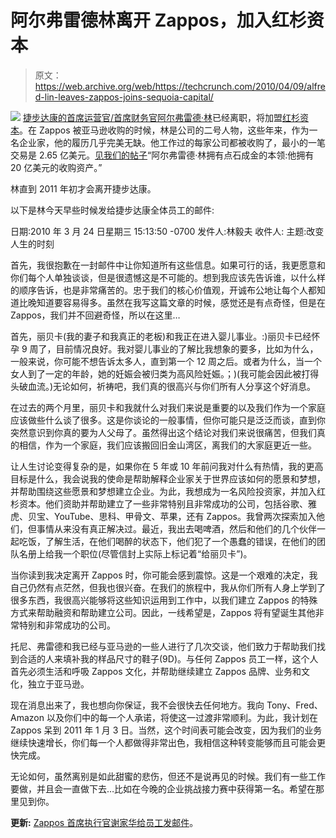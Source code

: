 # 阿尔弗雷德林离开 Zappos，加入红杉资本 

> 原文：<https://web.archive.org/web/https://techcrunch.com/2010/04/09/alfred-lin-leaves-zappos-joins-sequoia-capital/>

![](img/60750ee7ba723f4644e387530ca6894d.png) [捷步达康的首席运营官/首席财务官阿尔弗雷德·林](https://web.archive.org/web/20221209141308/http://www.crunchbase.com/person/alfred-lin)已经离职，将加盟[红杉资本](https://web.archive.org/web/20221209141308/http://www.crunchbase.com/financial-organization/sequoia-capital)。在 Zappos 被亚马逊收购的时候，林是公司的二号人物，这些年来，作为一名企业家，他的履历几乎完美无缺。他工作过的每家公司都被收购了，最小的一笔交易是 2.65 亿美元。[见我们的帖子](https://web.archive.org/web/20221209141308/https://beta.techcrunch.com/2009/07/28/alfred-lin-has-the-midas-touch-the-man-with-2-billion-in-acquisitions-under-his-belt/)“阿尔弗雷德·林拥有点石成金的本领:他拥有 20 亿美元的收购资产。”

林直到 2011 年初才会离开捷步达康。

以下是林今天早些时候发给捷步达康全体员工的邮件:

日期:2010 年 3 月 24 日星期三 15:13:50 -0700
发件人:林毅夫
收件人:
主题:改变人生的时刻

首先，我很抱歉在一封邮件中让你知道所有这些信息。如果可行的话，我更愿意和你们每个人单独谈谈，但是很遗憾这是不可能的。想到我应该先告诉谁，以什么样的顺序告诉，也是非常痛苦的。忠于我们的核心价值观，开诚布公地让每个人都知道比晚知道要容易得多。虽然在我写这篇文章的时候，感觉还是有点奇怪，但是在 Zappos，我们并不回避奇怪，所以在这里…

首先，丽贝卡(我的妻子和我真正的老板)和我正在进入婴儿事业。:)丽贝卡已经怀孕 9 周了，目前情况良好。我对婴儿事业的了解比我想象的要多，比如为什么，一般来说，你可能不想告诉太多人，直到第一个 12 周之后。或者为什么，当一个女人到了一定的年龄，她的妊娠会被归类为高风险妊娠。；)(我可能会因此被打得头破血流。)无论如何，祈祷吧，我们真的很高兴与你们所有人分享这个好消息。

在过去的两个月里，丽贝卡和我就什么对我们来说是重要的以及我们作为一个家庭应该做些什么谈了很多。这是你谈论的一般事情，但你可能只是泛泛而谈，直到你突然意识到你真的要为人父母了。虽然得出这个结论对我们来说很痛苦，但我们真的相信，作为一个家庭，我们应该搬回旧金山湾区，离我们的大家庭更近一些。

让人生讨论变得复杂的是，如果你在 5 年或 10 年前问我对什么有热情，我的更高目标是什么，我会说我的使命是帮助解释企业家关于世界应该如何的愿景和梦想，并帮助围绕这些愿景和梦想建立企业。为此，我想成为一名风险投资家，并加入红杉资本。他们资助并帮助建立了一些非常特别且非常成功的公司，包括谷歌、雅虎、贝宝、YouTube、思科、甲骨文、苹果，还有 Zappos。我曾两次探索加入他们，但事情从来没有真正解决过。最近，我出去喝啤酒，然后和他们的几个伙伴一起吃饭，了解生活，在他们喝醉的状态下，他们犯了一个愚蠢的错误，在他们的团队名册上给我一个职位(尽管信封上实际上标记着“给丽贝卡”)。

当你读到我决定离开 Zappos 时，你可能会感到震惊。这是一个艰难的决定，我自己仍然有点茫然，但我也很兴奋。在我们的旅程中，我从你们所有人身上学到了很多东西，我很高兴能够将这些知识运用到工作中，以我们建立 Zappos 的特殊方式来帮助融资和帮助建立公司。因此，一线希望是，Zappos 将有望诞生其他非常特别和非常成功的公司。

托尼、弗雷德和我已经与亚马逊的一些人进行了几次交谈，他们致力于帮助我们找到合适的人来填补我的样品尺寸的鞋子(9D)。与任何 Zappos 员工一样，这个人首先必须生活和呼吸 Zappos 文化，并帮助继续建立 Zappos 品牌、业务和文化，独立于亚马逊。

现在消息出来了，我也想向你保证，我不会很快去任何地方。我向 Tony、Fred、Amazon 以及你们中的每一个人承诺，将使这一过渡非常顺利。为此，我计划在 Zappos 呆到 2011 年 1 月 3 日。当然，这个时间表可能会改变，因为我们的业务继续快速增长，你们每一个人都做得非常出色，我相信这种转变能够而且可能会更快完成。

无论如何，虽然离别是如此甜蜜的悲伤，但还不是说再见的时候。我们有一些工作要做，并且会一直做下去…比如在今晚的企业挑战接力赛中获得第一名。希望在那里见到你。

**更新:** [Zappos 首席执行官谢家华给员工发邮件](https://web.archive.org/web/20221209141308/https://beta.techcrunch.com/2010/04/09/zappos-ceo-tony-hsieh-reassures-the-troops-announces-hints-at-new-secret-project/)。